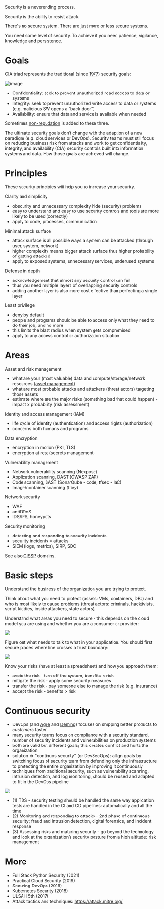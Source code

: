 Security is a neverending process.

Security is the ability to resist attack.

There's no secure system. There are just more or less secure systems.

You need some level of security. To achieve it you need patience, vigilance, knowledge and persistence.

# Goals

CIA triad represents the traditional (since [1977](https://nvlpubs.nist.gov/nistpubs/Legacy/SP/nbsspecialpublication500-19.pdf)) security goals:

![image](https://user-images.githubusercontent.com/1047259/148757897-f51c3d58-8f26-46d8-973b-854ae47d84d4.png)

* Confidentiality: seek to prevent unauthorized read access to data or systems
* Integrity: seek to prevent unauthorized write access to data or systems (e.g. malicious SW opens a "back door")
* Availability: ensure that data and service is available when needed

Sometimes [non-repudation](https://en.wikipedia.org/wiki/Non-repudiation) is added to these three.

The ultimate security goals don't change with the adaption of a new paradigm (e.g. cloud services or DevOps). Security teams must still focus on reducing business risk from attacks and work to get confidentiality, integrity, and availability (CIA) security controls built into information systems and data. How those goals are achieved will change.

# Principles

These security principles will help you to increase your security.

Clarity and simplicity

* obscurity and unnecessary complexity hide (security) problems
* easy to understand and easy to use security controls and tools are more likely to be used (correctly)
* apply to code, processes, communication

Minimal attack surface

* attack surface is all possible ways a system can be attacked (through user, system, network)
* higher complexity means bigger attack surface thus higher probability of getting attacked
* apply to exposed systems, unnecessary services, underused systems

Defense in depth

* acknowledgement that almost any security control can fail
* thus you need multiple layers of overlapping security controls
* adding another layer is also more cost effective than perfecting a single layer

Least privilege

* deny by default
* people and programs should be able to access only what they need to do their job, and no more
* this limits the blast radius when system gets compromised 
* apply to any access control or authorization situation

# Areas

Asset and risk management

* what are your (most valuable) data and compute/storage/network resources ([asset management](https://danielmiessler.com/blog/continuous-asset-management-security/))
* what are most probable attacks and attackers (threat actors) targeting those assets
* estimate where are the major risks (something bad that could happen) - impact x probability (risk assessment)

Identity and access management (IAM)

* life cycle of identity (authentication) and access rights (authorization)
* concerns both humans and programs

Data encryption

* encryption in motion (PKI, TLS)
* encryption at rest (secrets management)

Vulnerability management

* Network vulnerability scanning (Nexpose)
* Application scanning, DAST (OWASP ZAP)
* Code scanning, SAST (SonarQube - code, tfsec - IaC)
* Image/container scanning (trivy)

Network security

* WAF
* antiDDoS
* IDS/IPS, honeypots

Security monitoring

* detecting and responding to security incidents
* security incidents = attacks
* SIEM (logs, metrics), SIRP, SOC

See also [CISSP](https://en.wikipedia.org/wiki/Certified_Information_Systems_Security_Professional) domains.

# Basic steps

Understand the business of the organization you are trying to protect.

Think about what you need to protect (assets: VMs, containers, DBs) and who is most likely to cause problems (threat actors: criminals, hacktivists, script kiddies, inside attackers, state actors).

Understand what areas you need to secure - this depends on the cloud model you are using and whether you are a consumer or provider:

<img src="https://user-images.githubusercontent.com/1047259/138699080-24091008-c78f-48c1-bcc9-e9ac6afd0f8d.png" style="max-width:100%;height:auto;"> 

Figure out what needs to talk to what in your application. You should first secure places where line crosses a trust boundary:

<img src="https://user-images.githubusercontent.com/1047259/138698724-4a6ecae8-fe54-4d45-b7a8-3b35dfab50e1.png" style="max-width:100%;height:auto;"> 

Know your risks (have at least a spreadsheet) and how you approach them:

* avoid the risk - turn off the system, benefits < risk
* mitigate the risk - apply some security measures
* transfer the risk - pay someone else to manage the risk (e.g. insurance)
* accept the risk - benefits > risk

# Continuous security

* DevOps (and [Agile](http://agilemanifesto.org/) and [Deming](https://deming.org/explore/fourteen-points)) focuses on shipping better products to *customers* faster
* many security teams focus on compliance with a security standard, number of security incidents and vulnerabilities on production systems
* both are valid but different goals; this creates conflict and hurts the organization
* solution => "continuos security" (or DevSecOps): allign goals by switching focus of security team from defending only the infrastructure to protecting the entire organization by improving it continuously
* techniques from traditional security, such as vulnerability scanning, intrusion detection, and log monitoring, should be reused and adapted to fit in the DevOps pipeline

<img src="https://user-images.githubusercontent.com/1047259/141968423-133c5f24-6c1e-4eaf-89e0-167fae88c31e.png" style="max-width:100%;height:auto;"> 

* (1) TDS - security testing should be handled the same way application tests are handled in the CI and CD pipelines: automatically and all the time
* (2) Monitoring and responding to attacks - 2nd phase of continuous security; fraud and intrusion detection, digital forensics, and incident response
* (3) Assessing risks and maturing security - go beyond the technology and look at the organization’s security posture from a high altitude; risk management

# More

* Full Stack Python Security (2021)
* Practical Cloud Security (2019)
* Securing DevOps (2018)
* Kubernetes Security (2018)
* ULSAH 5th (2017)
* Attack tactics and techniques: https://attack.mitre.org/
